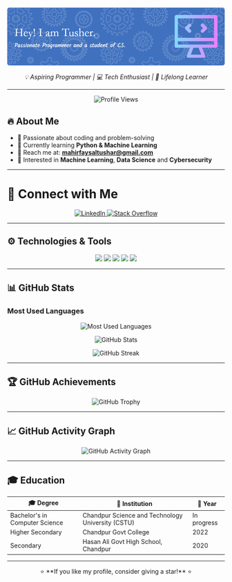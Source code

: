 ![Header](./github-header-image%20(2).png)

<p align="center">
  <em>💡 Aspiring Programmer | 💻 Tech Enthusiast | 🚀 Lifelong Learner</em>
</p>

---
<p align="center">
  <img src="https://komarev.com/ghpvc/?username=m-f-tushar&label=Profile%20views&color=ff69b4&style=for-the-badge&rounded=true" alt="Profile Views" />
</p>

## 🔥 About Me
- 🎯 Passionate about coding and problem-solving
- 🌱 Currently learning **Python & Machine Learning**
- 📧 Reach me at: **mahirfaysaltushar@gmail.com**
- 🎁 Interested in **Machine Learning**, **Data Science** and **Cybersecurity**

---

# 🚀 Connect with Me
<p align="center">
  <a href="www.linkedin.com/in/mahir-faysal-tusher" target="_blank">
    <img src="https://img.shields.io/badge/LinkedIn-%230A66C2?style=for-the-badge&logo=linkedin&logoColor=white&labelColor=gradient&logoWidth=20&logoRounded=true" alt="LinkedIn" />
  </a>
  <a href="your-stackoverflow-url" target="_blank">
    <img src="https://img.shields.io/badge/Stack%20Overflow-%23F58025?style=for-the-badge&logo=stackoverflow&logoColor=white&labelColor=gradient&logoWidth=20&logoRounded=true" alt="Stack Overflow" />
  </a>
</p>

---

## ⚙️ Technologies & Tools
<p align="center">
  <img src="https://img.shields.io/badge/C-%2300599C?style=for-the-badge&logo=c&logoColor=white&labelColor=gradient&logoRounded=true" />
  <img src="https://img.shields.io/badge/CSS3-%231572B6?style=for-the-badge&logo=css3&logoColor=white&labelColor=gradient&logoRounded=true" />
  <img src="https://img.shields.io/badge/HTML5-%23E34F26?style=for-the-badge&logo=html5&logoColor=white&labelColor=gradient&logoRounded=true" />
  <img src="https://img.shields.io/badge/Python-%233776AB?style=for-the-badge&logo=python&logoColor=white&labelColor=gradient&logoRounded=true" />
  <img src="https://img.shields.io/badge/TeX-%23008080?style=for-the-badge&logo=latex&logoColor=white&labelColor=gradient&logoRounded=true" />
</p>

---

## 📊 GitHub Stats
### Most Used Languages
<p align="center">
  <img src="https://github-readme-stats.vercel.app/api/top-langs/?username=m-f-tushar&layout=compact&theme=radical&border_radius=15" alt="Most Used Languages" />
</p>

<p align="center">
  <img src="https://github-readme-stats.vercel.app/api?username=m-f-tushar&show_icons=true&theme=radical&border_radius=15" alt="GitHub Stats" />
</p>
<p align="center">
  <img src="https://github-readme-streak-stats.herokuapp.com/?user=m-f-tushar&theme=radical&border_radius=15" alt="GitHub Streak" />
</p>

---

## 🏆 GitHub Achievements
<p align="center">
  <img src="https://github-profile-trophy.vercel.app/?username=m-f-tushar&theme=onedark&margin-w=20&border_radius=15" alt="GitHub Trophy" />
</p>

---

## 📈 GitHub Activity Graph
<p align="center">
  <img src="https://github-readme-activity-graph.vercel.app/graph?username=m-f-tushar&theme=github-dark&border_radius=15" alt="GitHub Activity Graph" />
</p>

---

## 🎓 Education
| 🎓 Degree | 🏫 Institution | 📅 Year |
|-----------|---------------------------------|--------------|
| Bachelor's in Computer Science | Chandpur Science and Technology University (CSTU) | In progress |
| Higher Secondary | Chandpur Govt College | 2022 |
| Secondary | Hasan Ali Govt High School, Chandpur | 2020 |

---

<p align="center">
  ⭐ **If you like my profile, consider giving a star!** ⭐
</p>
